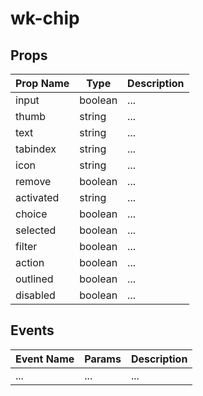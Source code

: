 # wk-chip

## Props

Prop Name | Type | Description
--- | --- | ---
input | boolean | ...
thumb | string | ...
text | string | ...
tabindex | string | ...
icon | string | ...
remove | boolean | ...
activated | string | ...
choice | boolean | ...
selected | boolean | ...
filter | boolean | ...
action | boolean | ...
outlined | boolean | ...
disabled | boolean | ...


## Events

Event Name | Params | Description
--- | --- | ---
... | ... | ...